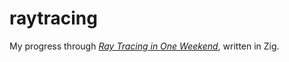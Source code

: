 # raytracing

My progress through [_Ray Tracing in One Weekend_](https://raytracing.github.io/books/RayTracingInOneWeekend.html), written in Zig.
